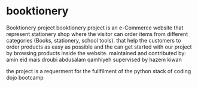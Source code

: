 # booktionery
Booktionery project
booktionery project is an e-Commerce website that represent stationery shop where the visitor can order items from different categories (Books, stationery, school tools).
that help the customers to order products as easy as possible
and the can get started with our project by browsing products inside the website.
maintained and contributed by:
amin eid
mais droubi
abdusalam qamhiyeh
supervised by hazem kiwan

the project is a requerment for the fullfilment of the python stack of coding dojo bootcamp
